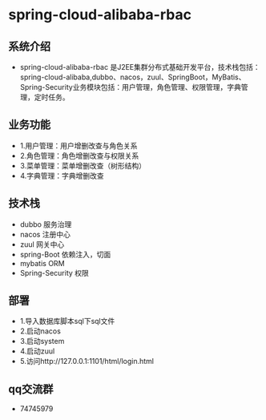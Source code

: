 # spring-cloud-alibaba-rbac

## 系统介绍

- spring-cloud-alibaba-rbac 是J2EE集群分布式基础开发平台，技术栈包括：spring-cloud-alibaba,dubbo、nacos，zuul、SpringBoot，MyBatis、Spring-Security业务模块包括：用户管理，角色管理、权限管理，字典管理，定时任务。

## 业务功能

- 1.用户管理：用户增删改查与角色关系
- 2.角色管理：角色增删改查与权限关系
- 3.菜单管理：菜单增删改查（树形结构）
- 4.字典管理：字典增删改查

## 技术栈

- dubbo 服务治理 
- nacos 注册中心
- zuul 网关中心
- spring-Boot 依赖注入，切面
- mybatis ORM  
- Spring-Security 权限

## 部署

- 1.导入数据库脚本sql下sql文件
- 2.启动nacos
- 3.启动system
- 4.启动zuul
- 5.访问http://127.0.0.1:1101/html/login.html

## qq交流群

- 74745979
